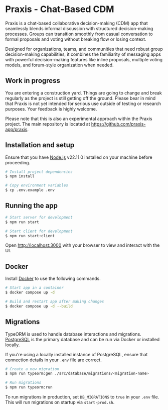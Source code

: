 # Praxis - Chat-Based CDM

Praxis is a chat-based collaborative decision-making (CDM) app that seamlessly blends informal discussion with structured decision-making processes. Groups can transition smoothly from casual conversation to formal proposals and voting without breaking flow or losing context.

Designed for organizations, teams, and communities that need robust group decision-making capabilities, it combines the familiarity of messaging apps with powerful decision-making features like inline proposals, multiple voting models, and forum-style organization when needed.

## Work in progress

You are entering a construction yard. Things are going to change and break regularly as the project is still getting off the ground. Please bear in mind that Praxis is not yet intended for serious use outside of testing or research purposes. Your feedback is highly welcome.

Please note that this is also an experimental approach within the Praxis project. The main repository is located at https://github.com/praxis-app/praxis.

## Installation and setup

Ensure that you have [Node.js](https://nodejs.org/en/download) v22.11.0 installed on your machine before proceeding.

```bash
# Install project dependencies
$ npm install

# Copy environment variables
$ cp .env.example .env
```

## Running the app

```bash
# Start server for development
$ npm run start

# Start client for development
$ npm run start:client
```

Open [http://localhost:3000](http://localhost:3000) with your browser to view and interact with the UI.

## Docker

Install [Docker](https://docs.docker.com/engine/install) to use the following commands.

```bash
# Start app in a container
$ docker compose up -d

# Build and restart app after making changes
$ docker compose up -d --build
```

## Migrations

TypeORM is used to handle database interactions and migrations. [PostgreSQL](https://www.postgresql.org/download) is the primary database and can be run via Docker or installed locally.

If you're using a locally installed instance of PostgreSQL, ensure that connection details in your `.env` file are correct.

```bash
# Create a new migration
$ npm run typeorm:gen ./src/database/migrations/<migration-name>

# Run migrations
$ npm run typeorm:run
```

To run migrations in production, set `DB_MIGRATIONS` to `true` in your `.env` file. This will run migrations on startup via `start-prod.sh`.
